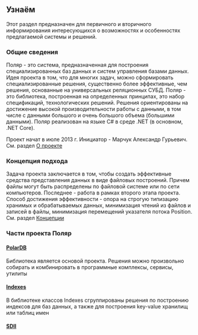 ## Узнаём
Этот раздел предназначен для первичного и вторичного информирования интересующихся о возможностях и особенностях предлагаемой системы и решений.

### Общие сведения
Поляр - это система, предназначенная для построения специализированных баз данных и систем управления базами данных. 
Идея проекта в том, что для многих задач, можно сформировать специализированные решения, существенно более эффективные, чем решения, основанные на универсальных реляционных СУБД.
Поляр - это библиотека, построенная на определенных принципах, это набор спецификаций, технологических решений. Решения ориентированы на достижение высокой производительности работы с данными, в том числе с данными большого и очень большого 
объема (большими данными). Поляр реализован на языке C# в среде .NET (в основном, .NET Core). 

Проект начат в июле 2013 г. Инициатор - Марчук Александр Гурьевич. См. раздел [О проекте](About)

### Концепция подхода
Задача проекта заключается в том, чтобы создать эффективные средства представления данных в виде файловых построений. Причем файлы могут быть распределены по файловой системе или по сети компьютеров. Последнее - работа в рамках второго этапа проекта. Способ достижения эффективности - опора на строгую типизацию хранимых и обрабатываемых данных, минимизация чтений из файлов и записей в файлы, минимизация перемещений указателя потока Position. См. раздел [Концепции](Concept)

### Части проекта Поляр
#### [PolarDB](PolarDB)
Библиотека является основой проекта. Решения можно произвольно собирать и комбинировать в программные комплексы, сервисы, утилиты
#### [Indexes](Indexes)
В библиотеке классов Indexes сгруппированы решения по построению индексов для баз данных, а также для построения 
key-value хранилищ или таблиц имен 
#### [SDII](SDII)



